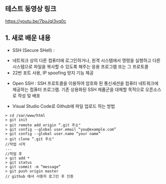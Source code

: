 ## 테스트 동영상 링크
https://youtu.be/7buJql3yq0c


## 1. 새로 배운 내용
  * SSH (Secure SHell) :
  - 네트워크 상의 다른 컴퓨터에 로그인하거나, 원격 시스템에서 명령을 실행하고 다른 시스템으로 파일을 복사할 수 있도록 해주는 응용 프로그램 또는 그 프로토콜
  - 22번 포트 사용, IP spoofing 방지 기능 제공
  
  * Open SSH : SSH 프로토콜을 이용하여 암호화 된 통신세션을 컴퓨터 네트워크에 제공하는 컴퓨터 프로그램. 기존 상용화된 SSH 제품군을 대체할 목적으로 오픈소스로 작성 및 배포

  * Visual Studio Code로 Github에 파일 업로드 하는 방법
  ```
  > cd /var/www/html
  > git init
  > git remote add origin “.git 주소"
  > git config --global user.email “you@example.com”
  > git config --global user.name “your name”
  > git clone “.git 주소"
  //작업 시작
  ...
  //작업 후
  > git add *
  > git status
  > git commit -m “message”
  > git push origin master
  // github 에서 사용자 로그인 후 인증
  ```
